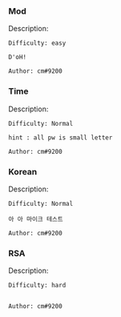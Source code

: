 
### Mod

Description:

```
Difficulty: easy

D'oH!

Author: cm#9200
```

### Time

Description:

```
Difficulty: Normal

hint : all pw is small letter

Author: cm#9200
```

### Korean

Description:

```
Difficulty: Normal

아 아 마이크 테스트

Author: cm#9200
```

### RSA

Description:

```
Difficulty: hard


Author: cm#9200
```



